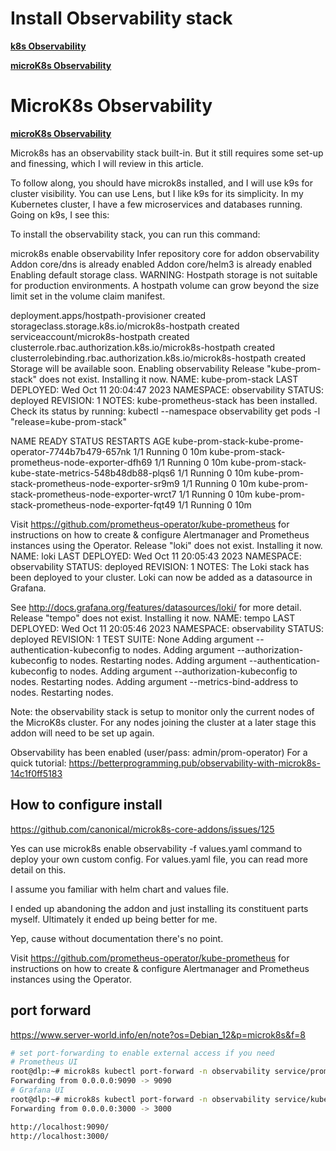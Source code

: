 # Install Observability stack

**[k8s Observability](https://komodor.com/learn/kubernetes-observability/)**

**[microK8s Observability](https://betterprogramming.pub/observability-with-microk8s-14c1f0ff5183)**

# MicroK8s Observability

**[microK8s Observability](https://betterprogramming.pub/observability-with-microk8s-14c1f0ff5183)**

Microk8s has an observability stack built-in. But it still requires some set-up and finessing, which I will review in this article.

To follow along, you should have microk8s installed, and I will use k9s for cluster visibility. You can use Lens, but I like k9s for its simplicity. In my Kubernetes cluster, I have a few microservices and databases running. Going on k9s, I see this:

To install the observability stack, you can run this command:

microk8s enable observability
Infer repository core for addon observability
Addon core/dns is already enabled
Addon core/helm3 is already enabled
Enabling default storage class.
WARNING: Hostpath storage is not suitable for production environments.
         A hostpath volume can grow beyond the size limit set in the volume claim manifest.

deployment.apps/hostpath-provisioner created
storageclass.storage.k8s.io/microk8s-hostpath created
serviceaccount/microk8s-hostpath created
clusterrole.rbac.authorization.k8s.io/microk8s-hostpath created
clusterrolebinding.rbac.authorization.k8s.io/microk8s-hostpath created
Storage will be available soon.
Enabling observability
Release "kube-prom-stack" does not exist. Installing it now.
NAME: kube-prom-stack
LAST DEPLOYED: Wed Oct 11 20:04:47 2023
NAMESPACE: observability
STATUS: deployed
REVISION: 1
NOTES:
kube-prometheus-stack has been installed. Check its status by running:
  kubectl --namespace observability get pods -l "release=kube-prom-stack"

NAME                                                   READY   STATUS    RESTARTS   AGE
kube-prom-stack-kube-prome-operator-7744b7b479-657nk   1/1     Running   0          10m
kube-prom-stack-prometheus-node-exporter-dfh69         1/1     Running   0          10m
kube-prom-stack-kube-state-metrics-548b48db88-plqs6    1/1     Running   0          10m
kube-prom-stack-prometheus-node-exporter-sr9m9         1/1     Running   0          10m
kube-prom-stack-prometheus-node-exporter-wrct7         1/1     Running   0          10m
kube-prom-stack-prometheus-node-exporter-fqt49         1/1     Running   0          10m

Visit <https://github.com/prometheus-operator/kube-prometheus> for instructions on how to create & configure Alertmanager and Prometheus instances using the Operator.
Release "loki" does not exist. Installing it now.
NAME: loki
LAST DEPLOYED: Wed Oct 11 20:05:43 2023
NAMESPACE: observability
STATUS: deployed
REVISION: 1
NOTES:
The Loki stack has been deployed to your cluster. Loki can now be added as a datasource in Grafana.

See <http://docs.grafana.org/features/datasources/loki/> for more detail.
Release "tempo" does not exist. Installing it now.
NAME: tempo
LAST DEPLOYED: Wed Oct 11 20:05:46 2023
NAMESPACE: observability
STATUS: deployed
REVISION: 1
TEST SUITE: None
Adding argument --authentication-kubeconfig to nodes.
Adding argument --authorization-kubeconfig to nodes.
Restarting nodes.
Adding argument --authentication-kubeconfig to nodes.
Adding argument --authorization-kubeconfig to nodes.
Restarting nodes.
Adding argument --metrics-bind-address to nodes.
Restarting nodes.

Note: the observability stack is setup to monitor only the current nodes of the MicroK8s cluster.
For any nodes joining the cluster at a later stage this addon will need to be set up again.

Observability has been enabled (user/pass: admin/prom-operator)
For a quick tutorial:
<https://betterprogramming.pub/observability-with-microk8s-14c1f0ff5183>

## How to configure install

<https://github.com/canonical/microk8s-core-addons/issues/125>

Yes can use microk8s enable observability -f values.yaml command to deploy your own custom config.
For values.yaml file, you can read more detail on this.

I assume you familiar with helm chart and values file.

I ended up abandoning the addon and just installing its constituent parts myself. Ultimately it ended up being better for me.

Yep, cause without documentation there's no point.

Visit <https://github.com/prometheus-operator/kube-prometheus> for instructions on how to create & configure Alertmanager and Prometheus instances using the Operator.

## port forward

<https://www.server-world.info/en/note?os=Debian_12&p=microk8s&f=8>

```bash
# set port-forwarding to enable external access if you need
# Prometheus UI
root@dlp:~# microk8s kubectl port-forward -n observability service/prometheus-operated --address 0.0.0.0 9090:9090
Forwarding from 0.0.0.0:9090 -> 9090
# Grafana UI
root@dlp:~# microk8s kubectl port-forward -n observability service/kube-prom-stack-grafana --address 0.0.0.0 3000:80
Forwarding from 0.0.0.0:3000 -> 3000

http://localhost:9090/
http://localhost:3000/
```
